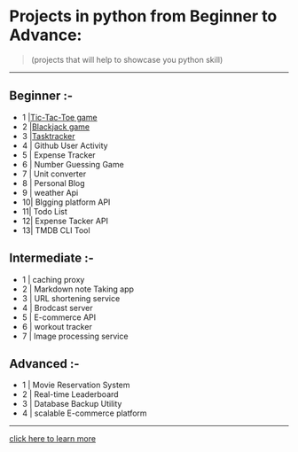 # Projects in python from Beginner to Advance: 
> (projects that will help to showcase you python skill)

---

## Beginner :- 
 
- 1 |[Tic-Tac-Toe game](https://github.com/abydow/Tic_Tac_Toe-game.git)
- 2 |[Blackjack game](https://github.com/abydow/Black-jack-game.git) 
- 3 |[Tasktracker](https://github.com/abydow/Tasktracker-CLI-.git)
- 4 | Github User Activity
- 5 | Expense Tracker
- 6 | Number Guessing Game
- 7 | Unit converter
- 8 | Personal Blog
- 9 | weather Api
- 10| Blgging platform API
- 11| Todo List 
- 12| Expense Tacker API
- 13| TMDB CLI Tool


## Intermediate :- 

- 1 | caching proxy
- 2 | Markdown note Taking app
- 3 | URL shortening service
- 4 | Brodcast server 
- 5 | E-commerce API
- 6 | workout tracker
- 7 | Image processing service


## Advanced :- 

- 1 | Movie Reservation System
- 2 | Real-time Leaderboard
- 3 | Database Backup Utility
- 4 | scalable E-commerce platform

---

[click here to learn more](https://roadmap.sh/python/projects)




